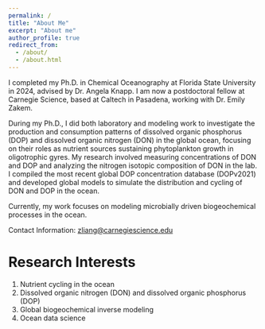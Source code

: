 ```yaml
---
permalink: /
title: "About Me"
excerpt: "About me"
author_profile: true
redirect_from: 
  - /about/
  - /about.html
---
```


I completed my Ph.D. in Chemical Oceanography at Florida State University in 2024, advised by Dr. Angela Knapp. I am now a postdoctoral fellow at Carnegie Science, based at Caltech in Pasadena, working with Dr. Emily Zakem.

During my Ph.D., I did both laboratory and modeling work to investigate the production and consumption patterns of dissolved organic phosphorus (DOP) and dissolved organic nitrogen (DON) in the global ocean, focusing on their roles as nutrient sources sustaining phytoplankton growth in oligotrophic gyres. My research involved measuring concentrations of DON and DOP and analyzing the nitrogen isotopic composition of DON in the lab. I compiled the most recent global DOP concentration database (DOPv2021) and developed global models to simulate the distribution and cycling of DON and DOP in the ocean.

Currently, my work focuses on modeling microbially driven biogeochemical processes in the ocean.

Contact Information: zliang@carnegiescience.edu

Research Interests
======
1. Nutrient cycling in the ocean 
1. Dissolved organic nitrogen (DON) and dissolved organic phosphorus (DOP)
1. Global biogeochemical inverse modeling 
1. Ocean data science

